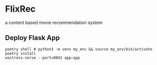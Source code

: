 # FlixRec

a content based movie recommendation system

## Deploy Flask App

```
poetry shell # python3 -m venv my_env && source my_env/bin/activate
poetry install
waitress-serve --port=8041 app:app
```